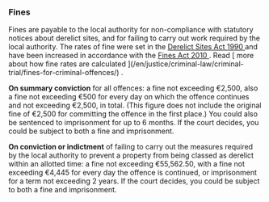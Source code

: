 ###  Fines

Fines are payable to the local authority for non-compliance with statutory
notices about derelict sites, and for failing to carry out work required by
the local authority. The rates of fine were set in the [ Derelict Sites Act
1990 ](http://www.irishstatutebook.ie/1990/en/act/pub/0014/index.html) and
have been increased in accordance with the [ Fines Act 2010
](http://www.irishstatutebook.ie/2010/en/act/pub/0008/index.html) . Read [
more about how fine rates are calculated ](/en/justice/criminal-law/criminal-
trial/fines-for-criminal-offences/) .

**On summary conviction** for all offences: a fine not exceeding €2,500, also
a fine not exceeding €500 for every day on which the offence continues and not
exceeding €2,500, in total. (This figure does not include the original fine of
€2,500 for committing the offence in the first place.) You could also be
sentenced to imprisonment for up to 6 months. If the court decides, you could
be subject to both a fine and imprisonment.

**On conviction or indictment** of failing to carry out the measures required
by the local authority to prevent a property from being classed as derelict
within an allotted time: a fine not exceeding €55,562.50, with a fine not
exceeding €4,445 for every day the offence is continued, or imprisonment for a
term not exceeding 2 years. If the court decides, you could be subject to both
a fine and imprisonment.
